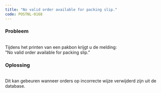 ```yaml
---
title: "No valid order available for packing slip."
code: POSTNL-0168
---
```



<p><h3>Probleem</h3> <br>Tijdens het printen van een pakbon krijgt u de melding: <br>"No valid order available for packing slip."</p>
<p><h3>Oplossing</h3> <br>Dit kan gebeuren wanneer orders op incorrecte wijze verwijderd zijn uit de database. </p>
